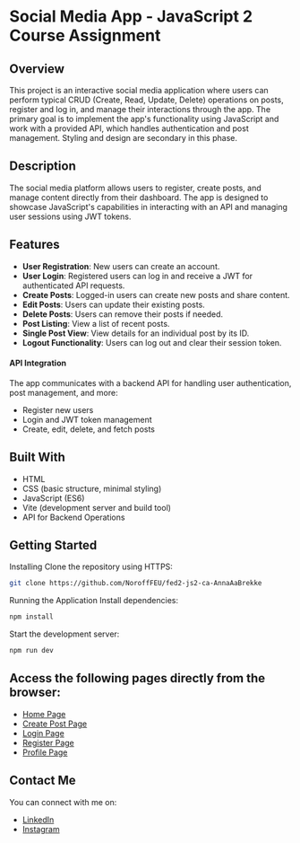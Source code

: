 # Social Media App - JavaScript 2 Course Assignment
## Overview
This project is an interactive social media application where users can perform typical CRUD (Create, Read, Update, Delete) operations on posts, register and log in, and manage their interactions through the app. The primary goal is to implement the app's functionality using JavaScript and work with a provided API, which handles authentication and post management. Styling and design are secondary in this phase.

## Description
The social media platform allows users to register, create posts, and manage content directly from their dashboard. The app is designed to showcase JavaScript's capabilities in interacting with an API and managing user sessions using JWT tokens.

## Features
* **User Registration**: New users can create an account.
* **User Login**: Registered users can log in and receive a JWT for authenticated API requests.
* **Create Posts**: Logged-in users can create new posts and share content.
* **Edit Posts**: Users can update their existing posts.
* **Delete Posts**: Users can remove their posts if needed.
* **Post Listing**: View a list of recent posts.
* **Single Post View**: View details for an individual post by its ID.
* **Logout Functionality**: Users can log out and clear their session token.

#### API Integration
The app communicates with a backend API for handling user authentication, post management, and more:
* Register new users
* Login and JWT token management
* Create, edit, delete, and fetch posts

## Built With
* HTML
* CSS (basic structure, minimal styling)
* JavaScript (ES6)
* Vite (development server and build tool)
* API for Backend Operations

## Getting Started
Installing
Clone the repository using HTTPS:
```bash
git clone https://github.com/NoroffFEU/fed2-js2-ca-AnnaAaBrekke
```

Running the Application
Install dependencies:
```bash
npm install
```

Start the development server:
```bash 
npm run dev
```

## Access the following pages directly from the browser:
- [Home Page](https://norofffeu.github.io/fed2-js2-ca-AnnaAaBrekke/)
- [Create Post Page](https://norofffeu.github.io/fed2-js2-ca-AnnaAaBrekke/post/create/)
- [Login Page](https://norofffeu.github.io/fed2-js2-ca-AnnaAaBrekke/auth/login/)
- [Register Page](https://norofffeu.github.io/fed2-js2-ca-AnnaAaBrekke/auth/register/)
- [Profile Page](https://norofffeu.github.io/fed2-js2-ca-AnnaAaBrekke/profile/)

## Contact Me
You can connect with me on:
- [LinkedIn](https://www.linkedin.com/in/anna-aasprong-brekke-a571132b0/)
- [Instagram](https://www.instagram.com/annabrekke/)
